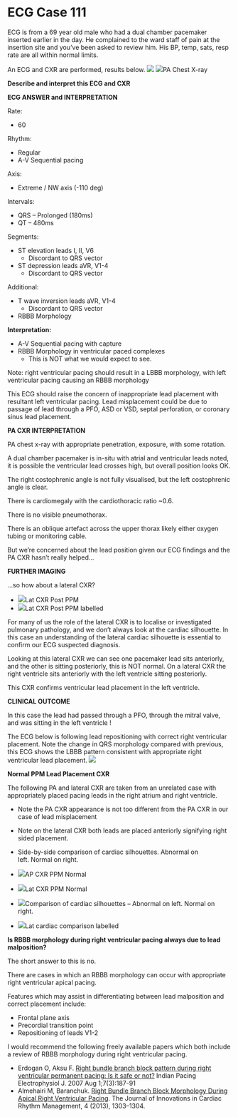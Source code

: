# ECG Case 111


ECG is from a 69 year old male who had a dual chamber pacemaker inserted earlier in the day. He complained to the ward staff of pain at the insertion site and you’ve been asked to review him. His BP, temp, sats, resp rate are all within normal limits.


An ECG and CXR are performed, results below.
![](https://litfl.com/wp-content/uploads/2019/05/ECG-Case-111-LITFL-Top-100-EKG..jpg)
![](https://litfl.com/wp-content/uploads/2019/05/ECG-Case-111-AP-CXR-Post-PPM.jpg)PA Chest X-ray



**Describe and interpret this ECG and CXR** 

**ECG ANSWER and INTERPRETATION** 


Rate:

- 60


Rhythm:

- Regular
- A-V Sequential pacing


Axis:

- Extreme / NW axis (-110 deg)


Intervals:

- QRS – Prolonged (180ms)
- QT – 480ms


Segments:

- ST elevation leads I, II, V6
	- Discordant to QRS vector
- ST depression leads aVR, V1-4
	- Discordant to QRS vector


Additional:

- T wave inversion leads aVR, V1-4
	- Discordant to QRS vector
- RBBB Morphology



**Interpretation:** 

- A-V Sequential pacing with capture
- RBBB Morphology in ventricular paced complexes
	- This is NOT what we would expect to see.


Note: right ventricular pacing should result in a LBBB morphology, with left ventricular pacing causing an RBBB morphology


This ECG should raise the concern of inappropriate lead placement with resultant left ventricular pacing. Lead misplacement could be due to passage of lead through a PFO, ASD or VSD, septal perforation, or coronary sinus lead placement.

**PA CXR INTERPRETATION** 


PA chest x-ray with appropriate penetration, exposure, with some rotation.


A dual chamber pacemaker is in-situ with atrial and ventricular leads noted, it is possible the ventricular lead crosses high, but overall position looks OK.


The right costophrenic angle is not fully visualised, but the left costophrenic angle is clear. 


There is cardiomegaly with the cardiothoracic ratio ~0.6.


There is no visible pneumothorax.


There is an oblique artefact across the upper thorax likely either oxygen tubing or monitoring cable.


But we’re concerned about the lead position given our ECG findings and the PA CXR hasn’t really helped…

**FURTHER IMAGING** 


…so how about a lateral CXR?


- ![](https://litfl.com/wp-content/uploads/2019/05/ECG-Case-111-Lat-CXR-Post-PPM.jpg)Lat CXR Post PPM
- ![](https://litfl.com/wp-content/uploads/2019/05/ECG-Case-111-Lat-CXR-Post-PPM-labelled.jpg)Lat CXR Post PPM labelled


For many of us the role of the lateral CXR is to localise or investigated pulmonary pathology, and we don’t always look at the cardiac silhouette. In this case an understanding of the lateral cardiac silhouette is essential to confirm our ECG suspected diagnosis.


Looking at this lateral CXR we can see one pacemaker lead sits anteriorly, and the other is sitting posteriorly, this is NOT normal.
On a lateral CXR the right ventricle sits anteriorly with the left ventricle sitting posteriorly. 


This CXR confirms ventricular lead placement in the left ventricle.

**CLINICAL OUTCOME** 


In this case the lead had passed through a PFO, through the mitral valve, and was sitting in the left ventricle !


The ECG below is following lead repositioning with correct right ventricular placement. Note the change in QRS morphology compared with previous, this ECG shows the LBBB pattern consistent with appropriate right ventricular lead placement.
![](https://litfl.com/wp-content/uploads/2019/05/ECG-Case-111-RV-Placement.jpg)



**Normal PPM Lead Placement CXR** 


The following PA and lateral CXR are taken from an unrelated case with appropriately placed pacing leads in the right atrium and right ventricle.

- Note the PA CXR appearance is not too different from the PA CXR in our case of lead misplacement
- Note on the lateral CXR both leads are placed anteriorly signifying right sided placement.
- Side-by-side comparison of cardiac silhouettes. Abnormal on left. Normal on right.


- ![](https://litfl.com/wp-content/uploads/2019/05/ECG-Case-111-AP-CXR-PPM-Normal.jpg)AP CXR PPM Normal
- ![](https://litfl.com/wp-content/uploads/2019/05/ECG-Case-111-Lat-CXR-PPM-Normal.jpg)Lat CXR PPM Normal
- ![](https://litfl.com/wp-content/uploads/2019/05/ECG-Case-111-Lat-cardiac-comparison.jpg)Comparison of cardiac silhouettes – Abnormal on left. Normal on right.
- ![](https://litfl.com/wp-content/uploads/2019/05/ECG-Case-111Lat-cardiac-comparison-labelled.jpg)Lat cardiac comparison labelled



**Is RBBB morphology during right ventricular pacing always due to lead malposition?** 


The short answer to this is no. 


There are cases in which an RBBB morphology can occur with appropriate right ventricular apical pacing. 


Features which may assist in differentiating between lead malposition and correct placement include:

- Frontal plane axis
- Precordial transition point
- Repositioning of leads V1-2


I would recommend the following freely available papers which both include a review of RBBB morphology during right ventricular pacing.

- Erdogan O, Aksu F. [Right bundle branch block pattern during right ventricular permanent pacing: Is it safe or not?](https://www.ncbi.nlm.nih.gov/pmc/articles/PMC1939872/) Indian Pacing Electrophysiol J. 2007 Aug 1;7(3):187-91
- Almehairi M, Baranchuk. [Right Bundle Branch Block Morphology During Apical Right Ventricular Pacing](http://www.innovationsincrm.com/cardiac-rhythm-management/2013/july/474-right-bundle-branch-block-morphology-pattern). The Journal of Innovations in Cardiac Rhythm Management, 4 (2013), 1303–1304.

